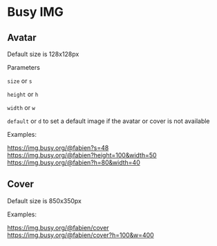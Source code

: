 # Busy IMG

## Avatar

Default size is 128x128px

Parameters

`size` or `s`

`height` or `h`

`width` or `w`

`default` or `d` to set a default image if the avatar or cover is not available

Examples: 

https://img.busy.org/@fabien?s=48  
https://img.busy.org/@fabien?height=100&width=50  
https://img.busy.org/@fabien?h=80&width=40  

## Cover

Default size is 850x350px

Examples: 

https://img.busy.org/@fabien/cover  
https://img.busy.org/@fabien/cover?h=100&w=400  
